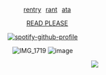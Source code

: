 <div align="center">

⠀⠀[rentry](https://rentry.co/timeazure)⠀[rant](https://rentry.co/retrochance)⠀[ata](https://dagger.atabook.org/)

⠀⠀[READ PLEASE](https://rentry.co/4saken)
</div>

<div align="center">

[![spotify-github-profile](https://spotify-github-profile.kittinanx.com/api/view?uid=o0k57cb316l0a9ksqzpbnbko6&cover_image=true&theme=novatorem&show_offline=true&background_color=000000&interchange=false&bar_color=999999&bar_color_cover=false)](https://spotify-github-profile.kittinanx.com/api/view?uid=o0k57cb316l0a9ksqzpbnbko6&redirect=true)
</div>




<div align="center">
  
![IMG_1719](https://github.com/user-attachments/assets/4dfa2e1e-6786-469e-b499-aefe3ab4776f)
![image](https://github.com/user-attachments/assets/677cfa5e-b92f-4340-8aa1-913b60450663)
</div>
  
ㅤㅤㅤㅤㅤㅤㅤㅤㅤㅤㅤㅤㅤㅤㅤㅤㅤㅤㅤㅤㅤㅤㅤㅤㅤㅤㅤㅤ![](https://komarev.com/ghpvc/?username=somentallyunstable&label=♡︎&style=flat-plastic&color=lightgrey)
